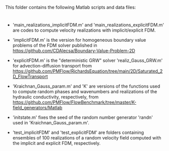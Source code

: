 This folder contains the following Matlab scripts and data files:

#

- 'main_realizations_implicitFDM.m' and 'main_realizations_explicitFDM.m'
are codes to compute velocity realizations with implicit/explicit FDM.

- 'implicitFDM.m' is the version for homogeneous boundary value problems of the FDM solver published in 
https://github.com/CDAlecsa/Boundary-Value-Problem-2D

- 'explicitFDM.m' is the "deterministic GRW" solver 'realiz_Gauss_GRW.m' for advection-diffusion transport from 
https://github.com/PMFlow/RichardsEquation/tree/main/2D/Saturated_2D_FlowTransport

- 'Kraichnan_Gauss_param.m' and 'K' are versions of the functions used to compute random phases and wavenumbers and realizations of the hydraulic conductivity, respectively, from
https://github.com/PMFlow/FlowBenchmark/tree/master/K-field_generators/Matlab

- 'initstate.m' fixes the seed of the random number generator 'randn' used in 'Kraichnan_Gauss_param.m'.

- 'test_implicitFDM' and 'test_explicitFDM' are folders containing ensembles of 100 realizations of a random velocity field computed with the implicit and explicit FDM, respectively.


